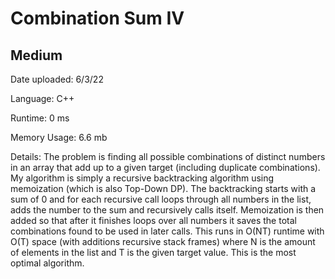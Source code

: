
# Combination Sum IV

## Medium

Date uploaded: 6/3/22

Language: C++

Runtime: 0 ms

Memory Usage: 6.6 mb

Details: The problem is finding all possible combinations of distinct numbers in an array that add up to a given target (including duplicate combinations). My algorithm is simply a recursive backtracking algorithm using memoization (which is also Top-Down DP). The backtracking starts with a sum of 0 and for each recursive call loops through all numbers in the list, adds the number to the sum and recursively calls itself. Memoization is then added so that after it finishes loops over all numbers it saves the total combinations found to be used in later calls. This runs in O(NT) runtime with O(T) space (with additions recursive stack frames) where N is the amount of elements in the list and T is the given target value. This is the most optimal algorithm.
